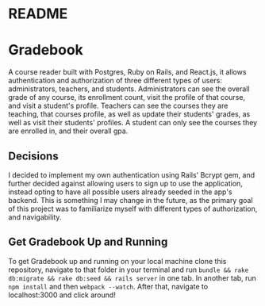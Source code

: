 # README

# Gradebook

A course reader built with Postgres, Ruby on Rails, and React.js, it allows authentication and authorization of three different types of users: administrators, teachers, and students. Administrators can see the overall grade of any course, its enrollment count, visit the profile of that course, and visit a student's profile. Teachers can see the courses they are teaching, that courses profile, as well as update their students' grades, as well as visit their students' profiles. A student can only see the courses they are enrolled in, and their overall gpa.

## Decisions
I decided to implement my own authentication using Rails' Bcrypt gem, and further decided against allowing users to sign up to use the application, instead opting to have all possible users already seeded in the app's backend. This is something I may change in the future, as the primary goal of this project was to familiarize myself with different types of authorization, and navigability.

## Get Gradebook Up and Running
To get Gradebook up and running on your local machine clone this repository, navigate to that folder in your terminal and run `bundle && rake db:migrate && rake db:seed && rails server` in one tab. In another tab, run `npm install` and then `webpack --watch`. After that, navigate to localhost:3000 and click around! 
